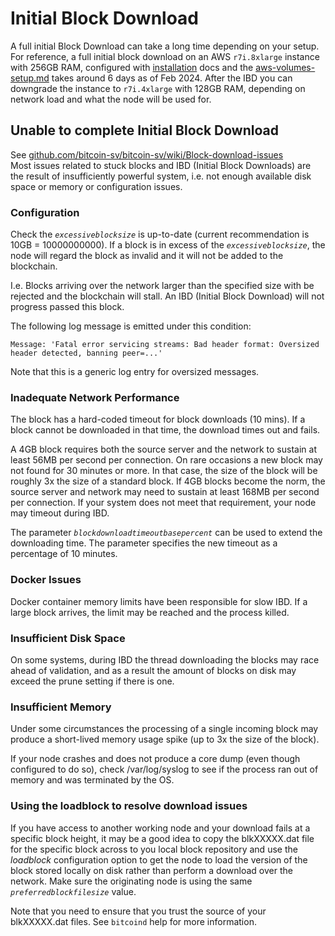 # Initial Block Download

A full initial Block Download can take a long time depending on your setup. For reference, a full initial block download on an AWS `r7i.8xlarge` instance with 256GB RAM, configured with [installation](../installation/ "mention") docs and the [aws-volumes-setup.md](../installation/sv-node/aws-volumes-setup.md "mention") takes around 6 days as of Feb 2024. After the IBD you can downgrade the instance to `r7i.4xlarge` with 128GB RAM, depending on network load and what the node will be used for.

## Unable to complete Initial Block Download

See [github.com/bitcoin-sv/bitcoin-sv/wiki/Block-download-issues](https://github.com/bitcoin-sv/bitcoin-sv/wiki/Block-download-issues)\
Most issues related to stuck blocks and IBD (Initial Block Downloads) are the result of insufficiently powerful system, i.e. not enough available disk space or memory or configuration issues.

### Configuration

Check the _`excessiveblocksize`_ is up-to-date (current recommendation is 10GB = 10000000000). If a block is in excess of the _`excessiveblocksize`_, the node will regard the block as invalid and it will not be added to the blockchain.

I.e. Blocks arriving over the network larger than the specified size with be rejected and the blockchain will stall. An IBD (Initial Block Download) will not progress passed this block.

The following log message is emitted under this condition:

```
Message: 'Fatal error servicing streams: Bad header format: Oversized header detected, banning peer=...'
```

Note that this is a generic log entry for oversized messages.

### Inadequate Network Performance

The block has a hard-coded timeout for block downloads (10 mins). If a block cannot be downloaded in that time, the download times out and fails.

A 4GB block requires both the source server and the network to sustain at least 56MB per second per connection. On rare occasions a new block may not found for 30 minutes or more. In that case, the size of the block will be roughly 3x the size of a standard block. If 4GB blocks become the norm, the source server and network may need to sustain at least 168MB per second per connection. If your system does not meet that requirement, your node may timeout during IBD.

The parameter _`blockdownloadtimeoutbasepercent`_ can be used to extend the downloading time. The parameter specifies the new timeout as a percentage of 10 minutes.

### Docker Issues

Docker container memory limits have been responsible for slow IBD. If a large block arrives, the limit may be reached and the process killed.

### Insufficient Disk Space

On some systems, during IBD the thread downloading the blocks may race ahead of validation, and as a result the amount of blocks on disk may exceed the prune setting if there is one.

### Insufficient Memory

Under some circumstances the processing of a single incoming block may produce a short-lived memory usage spike (up to 3x the size of the block).

If your node crashes and does not produce a core dump (even though configured to do so), check /var/log/syslog to see if the process ran out of memory and was terminated by the OS.

### Using the loadblock to resolve download issues

If you have access to another working node and your download fails at a specific block height, it may be a good idea to copy the blkXXXXX.dat file for the specific block across to you local block repository and use the _loadblock_ configuration option to get the node to load the version of the block stored locally on disk rather than perform a download over the network. Make sure the originating node is using the same _`preferredblockfilesize`_ value.

Note that you need to ensure that you trust the source of your blkXXXXX.dat files. See `bitcoind` help for more information.

